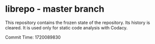 # librepo - master branch

This repository contains the frozen state of the repository.
Its history is cleared. It is used only for static code
analysis with Codacy.

Commit Time: 1720089830